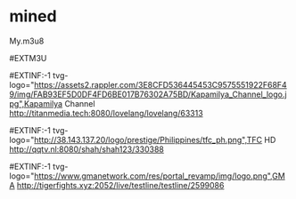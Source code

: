 # mined
My.m3u8

#EXTM3U

#EXTINF:-1 tvg-logo="https://assets2.rappler.com/3E8CFD536445453C9575551922F68F49/img/FAB93EF5D0DF4FD6BE017B76302A75BD/Kapamilya_Channel_logo.jpg",Kapamilya Channel
http://titanmedia.tech:8080/lovelang/lovelang/63313

#EXTINF:-1 tvg-logo="http://38.143.137.20/logo/prestige/Philippines/tfc_ph.png",TFC HD
http://qqtv.nl:8080/shah/shah123/330388

#EXTINF:-1 tvg-logo="https://www.gmanetwork.com/res/portal_revamp/img/logo.png",GMA
http://tigerfights.xyz:2052/live/testline/testline/2599086

